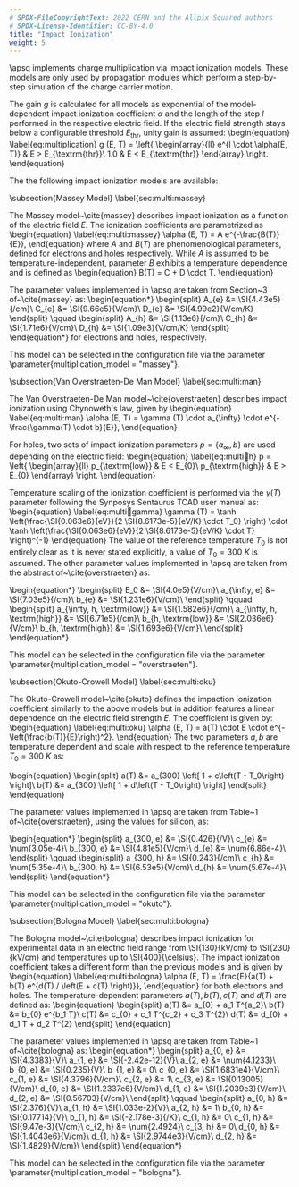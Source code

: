 ```yaml
---
# SPDX-FileCopyrightText: 2022 CERN and the Allpix Squared authors
# SPDX-License-Identifier: CC-BY-4.0
title: "Impact Ionization"
weight: 5
---
```


\apsq implements charge multiplication via impact ionization models.
These models are only used by propagation modules which perform a step-by-step simulation of the charge carrier motion.

The gain $g$ is calculated for all models as exponential of the model-dependent impact ionization coefficient $\alpha$ and the length of the step $l$ performed in the respective electric field.
If the electric field strength stays below a configurable threshold $E_{\textrm{thr}}$, unity gain is assumed:
\begin{equation}
    \label{eq:multiplication}
    g (E, T) = \left\{
    \begin{array}{ll}
        e^{l \cdot \alpha(E, T)} & E > E_{\textrm{thr}}\\
        1.0 & E < E_{\textrm{thr}}
    \end{array}
    \right.
\end{equation}

The the following impact ionization models are available:

\subsection{Massey Model}
\label{sec:multi:massey}

The Massey model~\cite{massey} describes impact ionization as a function of the electric field $E$.
The ionization coefficients are parametrized as
\begin{equation}
    \label{eq:multi:massey}
    \alpha (E, T) = A e^{-\frac{B(T)}{E}},
\end{equation}
where $A$ and $B(T)$ are phenomenological parameters, defined for electrons and holes respectively.
While $A$ is assumed to be temperature-independent, parameter $B$ exhibits a temperature dependence and is defined as
\begin{equation}
    B(T) = C + D \cdot T.
\end{equation}

The parameter values implemented in \apsq are taken from Section~3 of~\cite{massey} as:
\begin{equation*}
    \begin{split}
        A_{e} &= \SI{4.43e5}{/cm}\\
        C_{e} &= \SI{9.66e5}{V/cm}\\
        D_{e} &= \SI{4.99e2}{V/cm/K}
    \end{split}
    \qquad
    \begin{split}
        A_{h} &= \SI{1.13e6}{/cm}\\
        C_{h} &= \SI{1.71e6}{V/cm}\\
        D_{h} &= \SI{1.09e3}{V/cm/K}
    \end{split}
\end{equation*}
for electrons and holes, respectively.

This model can be selected in the configuration file via the parameter \parameter{multiplication_model = "massey"}.


\subsection{Van Overstraeten-De Man Model}
\label{sec:multi:man}

The Van Overstraeten-De Man model~\cite{overstraeten} describes impact ionization using Chynoweth's law, given by
\begin{equation}
    \label{eq:multi:man}
    \alpha (E, T) = \gamma (T) \cdot a_{\infty} \cdot e^{-\frac{\gamma(T) \cdot b}{E}},
\end{equation}

For holes, two sets of impact ionization parameters $p = \left\{ a_{\infty}, b \right\}$ are used depending on the electric field:
\begin{equation}
    \label{eq:multi:man:h}
    p = \left\{
    \begin{array}{ll}
        p_{\textrm{low}} & E < E_{0}\\
        p_{\textrm{high}} & E > E_{0}
    \end{array}
    \right.
\end{equation}

Temperature scaling of the ionization coefficient is performed  via the $\gamma(T)$ parameter following the Synposys Sentaurus TCAD user manual as:
\begin{equation}
    \label{eq:multi:man:gamma}
    \gamma (T) = \tanh \left(\frac{\SI{0.063e6}{eV}}{2 \SI{8.6173e-5}{eV/K} \cdot T_0} \right) \cdot \tanh \left(\frac{\SI{0.063e6}{eV}}{2 \SI{8.6173e-5}{eV/K} \cdot T} \right)^{-1}
\end{equation}
The value of the reference temperature $T_0$ is not entirely clear as it is never stated explicitly, a value of $T_0 = \SI{300}{K}$ is assumed.
The other parameter values implemented in \apsq are taken from the abstract of~\cite{overstraeten} as:

\begin{equation*}
    \begin{split}
        E_0 &= \SI{4.0e5}{V/cm}\\
        a_{\infty, e} &= \SI{7.03e5}{/cm}\\
        b_{e} &= \SI{1.231e6}{V/cm}\\
    \end{split}
    \qquad
    \begin{split}
        a_{\infty, h, \textrm{low}} &= \SI{1.582e6}{/cm}\\
        a_{\infty, h, \textrm{high}} &= \SI{6.71e5}{/cm}\\
        b_{h, \textrm{low}} &= \SI{2.036e6}{V/cm}\\
        b_{h, \textrm{high}} &= \SI{1.693e6}{V/cm}\\
    \end{split}
\end{equation*}

This model can be selected in the configuration file via the parameter \parameter{multiplication_model = "overstraeten"}.

\subsection{Okuto-Crowell Model}
\label{sec:multi:oku}

The Okuto-Crowell model~\cite{okuto} defines the impaction ionization coefficient similarly to the above models but in addition features a linear dependence on the electric field strength $E$.
The coefficient is given by:
\begin{equation}
    \label{eq:multi:oku}
    \alpha (E, T) = a(T) \cdot E \cdot e^{-\left(\frac{b(T)}{E}\right)^2}.
\end{equation}
The two parameters $a, b$ are temperature dependent and scale with respect to the reference temperature $T_0 = \SI{300}{K}$ as:

\begin{equation}
    \begin{split}
        a(T) &= a_{300} \left[ 1 + c\left(T - T_0\right) \right]\\
        b(T) &= a_{300} \left[ 1 + d\left(T - T_0\right) \right]
    \end{split}
\end{equation}

The parameter values implemented in \apsq are taken from Table~1 of~\cite{overstraeten}, using the values for silicon, as:

\begin{equation*}
    \begin{split}
        a_{300, e} &= \SI{0.426}{/V}\\
        c_{e} &= \num{3.05e-4}\\
        b_{300, e} &= \SI{4.81e5}{V/cm}\\
        d_{e} &= \num{6.86e-4}\\
    \end{split}
    \qquad
    \begin{split}
        a_{300, h} &= \SI{0.243}{/cm}\\
        c_{h} &= \num{5.35e-4}\\
        b_{300, h} &= \SI{6.53e5}{V/cm}\\
        d_{h} &= \num{5.67e-4}\\
    \end{split}
\end{equation*}

This model can be selected in the configuration file via the parameter \parameter{multiplication_model = "okuto"}.

\subsection{Bologna Model}
\label{sec:multi:bologna}

The Bologna model~\cite{bologna} describes impact ionization for experimental data in an electric field range from \SI{130}{kV/cm} to \SI{230}{kV/cm} and temperatures up to \SI{400}{\celsius}.
The impact ionization coefficient takes a different form than the previous models and is given by
\begin{equation}
    \label{eq:multi:bologna}
    \alpha (E, T) = \frac{E}{a(T) + b(T) e^{d(T) / \left(E + c(T) \right)}},
\end{equation}
for both electrons and holes.
The temperature-dependent parameters $a(T), b(T), c(T)$ and $d(T)$ are defined as:
\begin{equation}
    \begin{split}
        a(T) &= a_{0} + a_1 T^{a_2}\\
        b(T) &= b_{0} e^{b_1 T}\\
        c(T) &= c_{0} + c_1 T^{c_2} + c_3 T^{2}\\
        d(T) &= d_{0} + d_1 T + d_2 T^{2}
    \end{split}
\end{equation}

The parameter values implemented in \apsq are taken from Table~1 of~\cite{bologna} as:
\begin{equation*}
    \begin{split}
        a_{0, e} &= \SI{4.3383}{V}\\
        a_{1, e} &= \SI{-2.42e-12}{V}\\
        a_{2, e} &= \num{4.1233}\\
        b_{0, e} &= \SI{0.235}{V}\\
        b_{1, e} &= 0\\
        c_{0, e} &= \SI{1.6831e4}{V/cm}\\
        c_{1, e} &= \SI{4.3796}{V/cm}\\
        c_{2, e} &= 1\\
        c_{3, e} &= \SI{0.13005}{V/cm}\\
        d_{0, e} &= \SI{1.2337e6}{V/cm}\\
        d_{1, e} &= \SI{1.2039e3}{V/cm}\\
        d_{2, e} &= \SI{0.56703}{V/cm}\\
    \end{split}
    \qquad
    \begin{split}
        a_{0, h} &= \SI{2.376}{V}\\
        a_{1, h} &= \SI{1.033e-2}{V}\\
        a_{2, h} &= 1\\
        b_{0, h} &= \SI{0.17714}{V}\\
        b_{1, h} &= \SI{-2.178e-3}{/K}\\
        c_{1, h} &= 0\\
        c_{1, h} &= \SI{9.47e-3}{V/cm}\\
        c_{2, h} &= \num{2.4924}\\
        c_{3, h} &= 0\\
        d_{0, h} &= \SI{1.4043e6}{V/cm}\\
        d_{1, h} &= \SI{2.9744e3}{V/cm}\\
        d_{2, h} &= \SI{1.4829}{V/cm}\\
    \end{split}
\end{equation*}

This model can be selected in the configuration file via the parameter \parameter{multiplication_model = "bologna"}.
